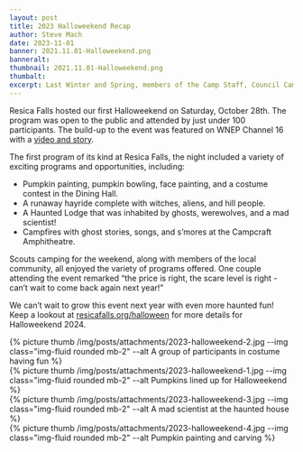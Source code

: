 ```yaml
---
layout: post
title: 2023 Halloweekend Recap
author: Steve Mach
date: 2023-11-01
banner: 2021.11.01-Halloweekend.png
banneralt:
thumbnail: 2021.11.01-Halloweekend.png
thumbalt:
excerpt: Last Winter and Spring, members of the Camp Staff, Council Camping Committee, and Unami Lodge, One, along with several unit and district leaders, worked together to...
---
```


Resica Falls hosted our first Halloweekend on Saturday, October 28th. The program was open to the public and attended by just under 100 participants. The build-up to the event was featured on WNEP Channel 16 with a [video and story](https://www.wnep.com/article/news/local/monroe-county/halloweekend-fun-at-scout-camp-resica-falls-scout-reservation-halloweenn-spooky-scary-pumpkins/523-516e3ef0-4dd8-430d-965a-c0a969a27e4d?fbclid=IwAR2psAF05_KgF4g1ws2zaA8mMP538oaiXzqDQf0aRzPaTwLfma0LO2n91T8). 

The first program of its kind at Resica Falls, the night included a variety of exciting programs and opportunities, including:
 - Pumpkin painting, pumpkin bowling, face painting, and a costume contest in the Dining Hall.
 - A runaway hayride complete with witches, aliens, and hill people.
 - A Haunted Lodge that was inhabited by ghosts, werewolves, and a mad scientist!
 - Campfires with ghost stories, songs, and s’mores at the Campcraft Amphitheatre.

Scouts camping for the weekend, along with members of the local community, all enjoyed the variety of programs offered. One couple attending the event remarked “the price is right, the scare level is right - can’t wait to come back again next year!”

We can’t wait to grow this event next year with even more haunted fun! Keep a lookout at [resicafalls.org/halloween](resicafalls.org/halloween) for more details for Halloweekend 2024.

<div class="row">
  <div class="col-md">
    {% picture thumb /img/posts/attachments/2023-halloweekend-2.jpg --img class="img-fluid rounded mb-2" --alt A group of participants in costume having fun %}
  </div>
  <div class="col-md">
    {% picture thumb /img/posts/attachments/2023-halloweekend-1.jpg --img class="img-fluid rounded mb-2" --alt Pumpkins lined up for Halloweekend %}
  </div>
</div>
<div class="row">
  <div class="col-md">
    {% picture thumb /img/posts/attachments/2023-halloweekend-3.jpg --img class="img-fluid rounded mb-2" --alt A mad scientist at the haunted house %}
  </div>
  <div class="col-md">
    {% picture thumb /img/posts/attachments/2023-halloweekend-4.jpg --img class="img-fluid rounded mb-2" --alt Pumpkin painting and carving %}
  </div>
</div>

